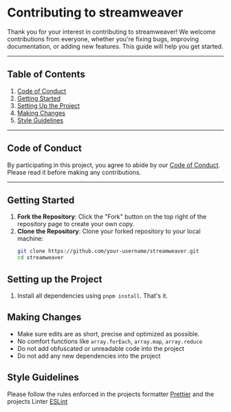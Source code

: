 # Contributing to streamweaver

Thank you for your interest in contributing to streamweaver! We welcome contributions from everyone, whether you're fixing bugs, improving documentation, or adding new features. This guide will help you get started.

---

## Table of Contents
1. [Code of Conduct](#code-of-conduct)
2. [Getting Started](#getting-started)
3. [Setting Up the Project](#setting-up-the-project)
4. [Making Changes](#making-changes)
5. [Style Guidelines](#style-guidelines)
---

## Code of Conduct

By participating in this project, you agree to abide by our [Code of Conduct](CODE_OF_CONDUCT.md). Please read it before making any contributions.

---

## Getting Started

1. **Fork the Repository**: Click the "Fork" button on the top right of the repository page to create your own copy.
2. **Clone the Repository**: Clone your forked repository to your local machine:
   ```bash
   git clone https://github.com/your-username/streamweaver.git
   cd streamweaver
   ```

## Setting up the Project

1. Install all dependencies using `pnpm install`. That's it.

## Making Changes

- Make sure edits are as short, precise and optimized as possible.
- No comfort functions like `array.forEach`, `array.map`, `array.reduce`
- Do not add obfuscated or unreadable code into the project
- Do not add any new dependencies into the project

## Style Guidelines

Please follow the rules enforced in the projects formatter [Prettier](https://prettier.io/) and the projects Linter [ESLint](https://eslint.org/)
